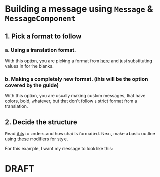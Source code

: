 # Building a message using `Message` & `MessageComponent`

## 1. Pick a format to follow
### a. Using a translation format.
With this option, you are picking a format from [here](https://github.com/PrismarineJS/minecraft-data/blob/master/data/pc/1.16.1/language.json) and just substituting values in for the blanks.
### b. Making a completely new format. (this will be the option covered by the guide)
With this option, you are usually making custom messages, that have colors, bold, whatever, but that don't follow a strict format from a translation.

## 2. Decide the structure
Read [this](https://wiki.vg/Chat#Inheritance) to understand how chat is formatted.
Next, make a basic outline using [these](https://wiki.vg/Chat#Shared_between_all_components) modifiers for style.

For this example, I want my message to look like this:

# DRAFT
